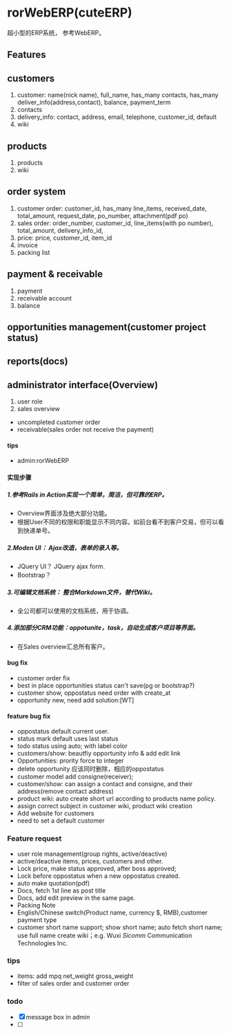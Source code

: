 # rorWebERP(cuteERP)

超小型的ERP系统， 参考WebERP。

## Features
## customers
1. customer: name(nick name), full_name, has_many contacts, has_many deliver_info(address,contact), balance, payment_term
1. contacts
1. delivery_info: contact, address, email, telephone, customer_id, default
1. wiki

## products
1. products
1. wiki

## order system
1. customer order: customer_id, has_many line_items, received_date, total_amount, request_date, po_number, attachment(pdf po)
1. sales order: order_number, customer_id, line_items(with po number), total_amount, delivery_info_id,
1. price: price, customer_id, item_id
1. invoice
1. packing list


## payment & receivable
1. payment
1. receivable account
1. balance

## opportunities management(customer project status)
## reports(docs)

## administrator interface(Overview)
1. user role
1. sales overview
 - uncompleted customer order
 - receivable(sales order not receive the payment)




#### tips
- admin:rorWebERP

#### 实现步骤
##### 1.参考Rails in Action实现一个简单，简洁，但可靠的ERP。
 - Overview界面涉及绝大部分功能。
 - 根据User不同的权限和职能显示不同内容。如前台看不到客户交易，但可以看到快递单号。

##### 2.Moden UI： Ajax改造，表单的录入等。
 - JQuery UI？ JQuery ajax form.
 - Bootstrap？

##### 3.可编辑文档系统： 整合Markdown文件，替代Wiki。
 - 全公司都可以使用的文档系统，用于协调。

##### 4.添加部分CRM功能：oppotunite，task，自动生成客户项目等界面。
 - 在Sales overview汇总所有客户。




#### bug fix
- customer order fix
- best in place opportunities status can't save(pg or bootstrap?)
- customer show, oppostatus need order with create_at
- opportunity new, need add solution:[WT]

#### feature bug fix
- oppostatus default current user.
- status mark default uses last status
- todo status using auto; with label color
- customers/show: beautfiy opportunity info & add edit link
- Opportunities: prority force to integer
- delete opportunity 应该同时删除，相应的oppostatus
- customer model add consigne(receiver);
- customer/show: can assign a contact and consigne, and their address(remove contact address)
- product wiki: auto create short url according to products name policy.
- assign correct subject in customer wiki, product wiki creation
- Add website for customers
- need to set a default customer

### Feature request
- user role management(group rights, active/deactive)
- active/deactive items, prices, customers and other.
- Lock price, make status approved, after boss approved;
- Lock before oppostatus when a new oppostatus created.
- auto make quotation(pdf)
- Docs, fetch 1st line as post title
- Docs, add edit preview in the same page.
- Packing Note
- English/Chinese switch(Product name, currency $, RMB),customer payment type
- customer short name support; show short name; auto fetch short name; use full name create wiki；e.g. Wuxi *Sicomm* Communication Technologies Inc.

### tips
- items: add mpq net_weight gross_weight
- filter of sales order and customer order

### todo
- [x] message box in admin
- [ ]
